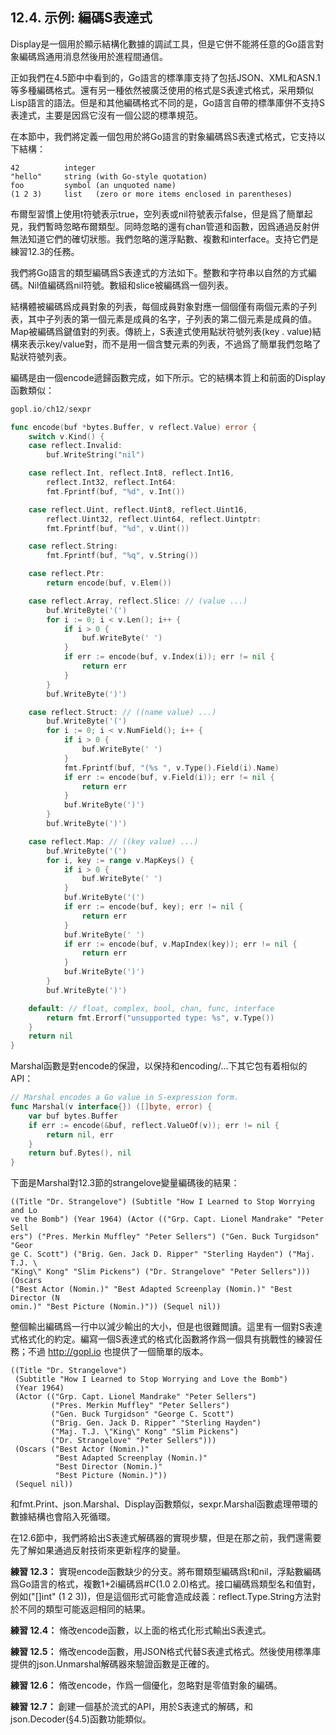 ## 12.4. 示例: 編碼S表達式

Display是一個用於顯示結構化數據的調試工具，但是它併不能將任意的Go語言對象編碼爲通用消息然後用於進程間通信。

正如我們在4.5節中中看到的，Go語言的標準庫支持了包括JSON、XML和ASN.1等多種編碼格式。還有另一種依然被廣泛使用的格式是S表達式格式，采用類似Lisp語言的語法。但是和其他編碼格式不同的是，Go語言自帶的標準庫併不支持S表達式，主要是因爲它沒有一個公認的標準規范。

在本節中，我們將定義一個包用於將Go語言的對象編碼爲S表達式格式，它支持以下結構：

```
42          integer
"hello"     string (with Go-style quotation)
foo         symbol (an unquoted name)
(1 2 3)     list   (zero or more items enclosed in parentheses)
```

布爾型習慣上使用t符號表示true，空列表或nil符號表示false，但是爲了簡單起見，我們暫時忽略布爾類型。同時忽略的還有chan管道和函數，因爲通過反射併無法知道它們的確切狀態。我們忽略的還浮點數、複數和interface。支持它們是練習12.3的任務。

我們將Go語言的類型編碼爲S表達式的方法如下。整數和字符串以自然的方式編碼。Nil值編碼爲nil符號。數組和slice被編碼爲一個列表。

結構體被編碼爲成員對象的列表，每個成員對象對應一個個僅有兩個元素的子列表，其中子列表的第一個元素是成員的名字，子列表的第二個元素是成員的值。Map被編碼爲鍵值對的列表。傳統上，S表達式使用點狀符號列表(key . value)結構來表示key/value對，而不是用一個含雙元素的列表，不過爲了簡單我們忽略了點狀符號列表。

編碼是由一個encode遞歸函數完成，如下所示。它的結構本質上和前面的Display函數類似：

```Go
gopl.io/ch12/sexpr

func encode(buf *bytes.Buffer, v reflect.Value) error {
	switch v.Kind() {
	case reflect.Invalid:
		buf.WriteString("nil")

	case reflect.Int, reflect.Int8, reflect.Int16,
		reflect.Int32, reflect.Int64:
		fmt.Fprintf(buf, "%d", v.Int())

	case reflect.Uint, reflect.Uint8, reflect.Uint16,
		reflect.Uint32, reflect.Uint64, reflect.Uintptr:
		fmt.Fprintf(buf, "%d", v.Uint())

	case reflect.String:
		fmt.Fprintf(buf, "%q", v.String())

	case reflect.Ptr:
		return encode(buf, v.Elem())

	case reflect.Array, reflect.Slice: // (value ...)
		buf.WriteByte('(')
		for i := 0; i < v.Len(); i++ {
			if i > 0 {
				buf.WriteByte(' ')
			}
			if err := encode(buf, v.Index(i)); err != nil {
				return err
			}
		}
		buf.WriteByte(')')

	case reflect.Struct: // ((name value) ...)
		buf.WriteByte('(')
		for i := 0; i < v.NumField(); i++ {
			if i > 0 {
				buf.WriteByte(' ')
			}
			fmt.Fprintf(buf, "(%s ", v.Type().Field(i).Name)
			if err := encode(buf, v.Field(i)); err != nil {
				return err
			}
			buf.WriteByte(')')
		}
		buf.WriteByte(')')

	case reflect.Map: // ((key value) ...)
		buf.WriteByte('(')
		for i, key := range v.MapKeys() {
			if i > 0 {
				buf.WriteByte(' ')
			}
			buf.WriteByte('(')
			if err := encode(buf, key); err != nil {
				return err
			}
			buf.WriteByte(' ')
			if err := encode(buf, v.MapIndex(key)); err != nil {
				return err
			}
			buf.WriteByte(')')
		}
		buf.WriteByte(')')

	default: // float, complex, bool, chan, func, interface
		return fmt.Errorf("unsupported type: %s", v.Type())
	}
	return nil
}
```

Marshal函數是對encode的保證，以保持和encoding/...下其它包有着相似的API：

```Go
// Marshal encodes a Go value in S-expression form.
func Marshal(v interface{}) ([]byte, error) {
	var buf bytes.Buffer
	if err := encode(&buf, reflect.ValueOf(v)); err != nil {
		return nil, err
	}
	return buf.Bytes(), nil
}
```

下面是Marshal對12.3節的strangelove變量編碼後的結果：

```
((Title "Dr. Strangelove") (Subtitle "How I Learned to Stop Worrying and Lo
ve the Bomb") (Year 1964) (Actor (("Grp. Capt. Lionel Mandrake" "Peter Sell
ers") ("Pres. Merkin Muffley" "Peter Sellers") ("Gen. Buck Turgidson" "Geor
ge C. Scott") ("Brig. Gen. Jack D. Ripper" "Sterling Hayden") ("Maj. T.J. \
"King\" Kong" "Slim Pickens") ("Dr. Strangelove" "Peter Sellers"))) (Oscars
("Best Actor (Nomin.)" "Best Adapted Screenplay (Nomin.)" "Best Director (N
omin.)" "Best Picture (Nomin.)")) (Sequel nil))
```

整個輸出編碼爲一行中以減少輸出的大小，但是也很難閲讀。這里有一個對S表達式格式化的約定。編寫一個S表達式的格式化函數將作爲一個具有挑戰性的練習任務；不過 http://gopl.io 也提供了一個簡單的版本。

```
((Title "Dr. Strangelove")
 (Subtitle "How I Learned to Stop Worrying and Love the Bomb")
 (Year 1964)
 (Actor (("Grp. Capt. Lionel Mandrake" "Peter Sellers")
         ("Pres. Merkin Muffley" "Peter Sellers")
         ("Gen. Buck Turgidson" "George C. Scott")
         ("Brig. Gen. Jack D. Ripper" "Sterling Hayden")
         ("Maj. T.J. \"King\" Kong" "Slim Pickens")
         ("Dr. Strangelove" "Peter Sellers")))
 (Oscars ("Best Actor (Nomin.)"
          "Best Adapted Screenplay (Nomin.)"
          "Best Director (Nomin.)"
          "Best Picture (Nomin.)"))
 (Sequel nil))
```

和fmt.Print、json.Marshal、Display函數類似，sexpr.Marshal函數處理帶環的數據結構也會陷入死循環。

在12.6節中，我們將給出S表達式解碼器的實現步驟，但是在那之前，我們還需要先了解如果通過反射技術來更新程序的變量。

**練習 12.3：** 實現encode函數缺少的分支。將布爾類型編碼爲t和nil，浮點數編碼爲Go語言的格式，複數1+2i編碼爲#C(1.0 2.0)格式。接口編碼爲類型名和值對，例如("[]int" (1 2 3))，但是這個形式可能會造成歧義：reflect.Type.String方法對於不同的類型可能返迴相同的結果。

**練習 12.4：** 脩改encode函數，以上面的格式化形式輸出S表達式。

**練習 12.5：** 脩改encode函數，用JSON格式代替S表達式格式。然後使用標準庫提供的json.Unmarshal解碼器來驗證函數是正確的。

**練習 12.6：** 脩改encode，作爲一個優化，忽略對是零值對象的編碼。

**練習 12.7：** 創建一個基於流式的API，用於S表達式的解碼，和json.Decoder(§4.5)函數功能類似。



